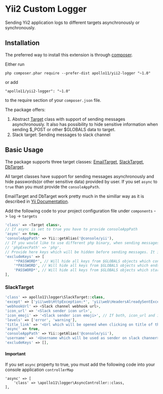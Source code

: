 Yii2 Custom Logger
==================
Sending Yii2 application logs to different targets asynchronously or synchronously.

Installation
------------

The preferred way to install this extension is through [composer](http://getcomposer.org/download/).

Either run

```
php composer.phar require --prefer-dist apollo11/yii2-logger "~1.0"
```

or add

```
"apollo11/yii2-logger": "~1.0"
```

to the require section of your `composer.json` file.

The package offers:

1. Abstract [Target](https://github.com/apolloeleven/yii2-logger/blob/master/Target.php) class with support of sending messages asynchronously. It also has possibility to hide sensitive information when sending $_POST or other $GLOBALS data to target.
2. Slack target: Sending messages to slack channel

Basic Usage
-----
The package supports three target classes: [EmailTarget](https://github.com/apolloeleven/yii2-logger/blob/master/EmailTarget.php), [SlackTarget](https://github.com/apolloeleven/yii2-logger/blob/master/SlackTarget.php), [DbTarget](https://github.com/apolloeleven/yii2-logger/blob/master/DbTarget.php).

All target classes have support for sending messages asynchronously and hide passwords(or other sensitive data) provided by user. If you set `async` to `true` than you must provide the `consoleAppPath`.

EmailTarget and DbTarget work pretty much in the simillar way as it is described in [Yii Documentation](https://www.yiiframework.com/doc/guide/2.0/en/runtime-logging).

Add the following code to your project configuration file under `components` -> `log` -> `targets`
```php
'class' => <Target class>,
// If async is set to true you have to provide consoleAppPath
'async' => true,
'consoleAppPath' => Yii::getAlias('@console/yii'),
// If you would like to use different php binary, when sending messages asynchronously you can set it from here
// 'phpExecPath' => 'php',
// Provide here keys which will be hidden before sending messages. It is case insensitive
'excludeKeys' => [
    '*PASSWORD*', // Will hide all keys from $GLOBALS objects which contains "password".
    '*PASSWORD', // Will hide all keys from $GLOBALS objects which ends with "password".
    'PASSWORD*', // Will hide all keys from $GLOBALS objects which starts with "password".
],
```

### SlackTarget
```php
'class' => apollo11\logger\SlackTarget::class,
'except' => ['yii\web\HttpException:*', 'yii\web\HeadersAlreadySentException'],
'webhookUrl' => <Slack channel webhook url>,
'icon_url' => '<Slack sender icon url>',
'icon_emoji' => '<Slack sender icon emoji>', // If both, icon_url and icon_emoji is provided system will use icon_emoji
'levels' => ['error', 'warning'],
'title_link' => '<Url which will be opened when clicking on title of the slack message>',
'async' => true,
'consoleAppPath' => Yii::getAlias('@console/yii'),
'username' => '<Username which will be used as sender on slack channer>',
'excludeKeys' => [],
```

#### Important
If you set `async` property to true, you must add the following code into your console application `controllerMap`

```
'async' => [
    'class' => \apollo11\logger\AsyncController::class,
],
```

